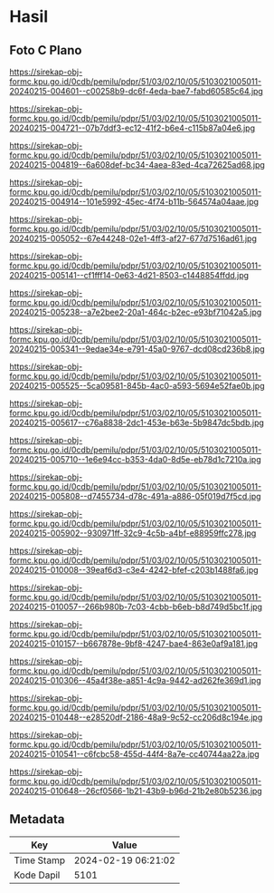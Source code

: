 # Hasil

## Foto C Plano

https://sirekap-obj-formc.kpu.go.id/0cdb/pemilu/pdpr/51/03/02/10/05/5103021005011-20240215-004601--c00258b9-dc6f-4eda-bae7-fabd60585c64.jpg

https://sirekap-obj-formc.kpu.go.id/0cdb/pemilu/pdpr/51/03/02/10/05/5103021005011-20240215-004721--07b7ddf3-ec12-41f2-b6e4-c115b87a04e6.jpg

https://sirekap-obj-formc.kpu.go.id/0cdb/pemilu/pdpr/51/03/02/10/05/5103021005011-20240215-004819--6a608def-bc34-4aea-83ed-4ca72625ad68.jpg

https://sirekap-obj-formc.kpu.go.id/0cdb/pemilu/pdpr/51/03/02/10/05/5103021005011-20240215-004914--101e5992-45ec-4f74-b11b-564574a04aae.jpg

https://sirekap-obj-formc.kpu.go.id/0cdb/pemilu/pdpr/51/03/02/10/05/5103021005011-20240215-005052--67e44248-02e1-4ff3-af27-677d7516ad61.jpg

https://sirekap-obj-formc.kpu.go.id/0cdb/pemilu/pdpr/51/03/02/10/05/5103021005011-20240215-005141--cf1fff14-0e63-4d21-8503-c1448854ffdd.jpg

https://sirekap-obj-formc.kpu.go.id/0cdb/pemilu/pdpr/51/03/02/10/05/5103021005011-20240215-005238--a7e2bee2-20a1-464c-b2ec-e93bf71042a5.jpg

https://sirekap-obj-formc.kpu.go.id/0cdb/pemilu/pdpr/51/03/02/10/05/5103021005011-20240215-005341--9edae34e-e791-45a0-9767-dcd08cd236b8.jpg

https://sirekap-obj-formc.kpu.go.id/0cdb/pemilu/pdpr/51/03/02/10/05/5103021005011-20240215-005525--5ca09581-845b-4ac0-a593-5694e52fae0b.jpg

https://sirekap-obj-formc.kpu.go.id/0cdb/pemilu/pdpr/51/03/02/10/05/5103021005011-20240215-005617--c76a8838-2dc1-453e-b63e-5b9847dc5bdb.jpg

https://sirekap-obj-formc.kpu.go.id/0cdb/pemilu/pdpr/51/03/02/10/05/5103021005011-20240215-005710--1e6e94cc-b353-4da0-8d5e-eb78d1c7210a.jpg

https://sirekap-obj-formc.kpu.go.id/0cdb/pemilu/pdpr/51/03/02/10/05/5103021005011-20240215-005808--d7455734-d78c-491a-a886-05f019d7f5cd.jpg

https://sirekap-obj-formc.kpu.go.id/0cdb/pemilu/pdpr/51/03/02/10/05/5103021005011-20240215-005902--930971ff-32c9-4c5b-a4bf-e88959ffc278.jpg

https://sirekap-obj-formc.kpu.go.id/0cdb/pemilu/pdpr/51/03/02/10/05/5103021005011-20240215-010008--39eaf6d3-c3e4-4242-bfef-c203b1488fa6.jpg

https://sirekap-obj-formc.kpu.go.id/0cdb/pemilu/pdpr/51/03/02/10/05/5103021005011-20240215-010057--266b980b-7c03-4cbb-b6eb-b8d749d5bc1f.jpg

https://sirekap-obj-formc.kpu.go.id/0cdb/pemilu/pdpr/51/03/02/10/05/5103021005011-20240215-010157--b667878e-9bf8-4247-bae4-863e0af9a181.jpg

https://sirekap-obj-formc.kpu.go.id/0cdb/pemilu/pdpr/51/03/02/10/05/5103021005011-20240215-010306--45a4f38e-a851-4c9a-9442-ad262fe369d1.jpg

https://sirekap-obj-formc.kpu.go.id/0cdb/pemilu/pdpr/51/03/02/10/05/5103021005011-20240215-010448--e28520df-2186-48a9-9c52-cc206d8c194e.jpg

https://sirekap-obj-formc.kpu.go.id/0cdb/pemilu/pdpr/51/03/02/10/05/5103021005011-20240215-010541--c6fcbc58-455d-44f4-8a7e-cc40744aa22a.jpg

https://sirekap-obj-formc.kpu.go.id/0cdb/pemilu/pdpr/51/03/02/10/05/5103021005011-20240215-010648--26cf0566-1b21-43b9-b96d-21b2e80b5236.jpg


## Metadata

| Key        | Value               |
| ---------- | ------------------- |
| Time Stamp | 2024-02-19 06:21:02 |
| Kode Dapil | 5101                |



